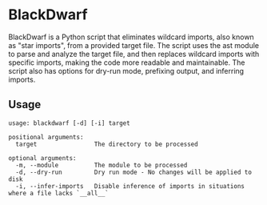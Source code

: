 # BlackDwarf

BlackDwarf is a Python script that eliminates wildcard imports, also known as "star imports", from a provided target file. The script uses the ast module to parse and analyze the target file, and then replaces wildcard imports with specific imports, making the code more readable and maintainable. The script also has options for dry-run mode, prefixing output, and inferring imports.


## Usage

    usage: blackdwarf [-d] [-i] target

    positional arguments:
      target                The directory to be processed

    optional arguments:
      -m, --module          The module to be processed
      -d, --dry-run         Dry run mode - No changes will be applied to disk
      -i, --infer-imports   Disable inference of imports in situations where a file lacks `__all__`